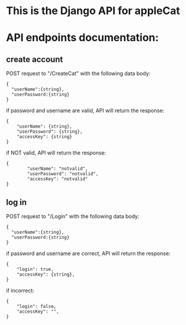 # This is the Django API for appleCat

# API endpoints documentation:
## create account 
POST request to "/CreateCat" with the following data body: 
```
{
  "userName":{string}, 
  "userPassword:{string}
}
```
if password and username are valid, API will return the response:
```
{
    "userName": {string},
    "userPassword": {string},
    "accessKey": {string}
}
```
if NOT valid, API will return the response:
```
{
        "userName": "notvalid",
        "userPassword": "notvalid",
        "accessKey": "notvalid"
}
```

## log in 
POST request to "/Login" with the following data body:
```
{
  "userName":{string}, 
  "userPassword:{string}
}
```
if password and username are correct, API will return the response:
```
{
    "login": true,
    "accessKey": {string},
}
```
if incorrect:
```
{
    "login": false,
    "accessKey": "",
}
```
